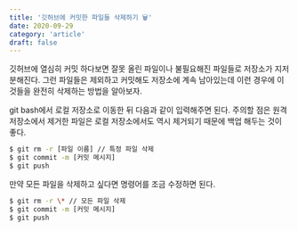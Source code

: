 ```yaml
---
title: '깃허브에 커밋한 파일들 삭제하기 🗑️'
date: 2020-09-29
category: 'article'
draft: false
---
```


깃허브에 열심히 커밋 하다보면 잘못 올린 파일이나 불필요해진 파일들로 저장소가 지저분해진다. 그런 파일들은 제외하고 커밋해도 저장소에 계속 남아있는데 이런 경우에 이것들을 완전히 삭제하는 방법을 알아보자.

git bash에서 로컬 저장소로 이동한 뒤 다음과 같이 입력해주면 된다. 주의할 점은 원격 저장소에서 제거한 파일은 로컬 저장소에서도 역시 제거되기 때문에 백업 해두는 것이 좋다.

```bash
$ git rm -r [파일 이름] // 특정 파일 삭제
$ git commit -m [커밋 메시지]
$ git push
```

만약 모든 파일을 삭제하고 싶다면 명령어를 조금 수정하면 된다.

```bash
$ git rm -r \* // 모든 파일 삭제
$ git commit -m [커밋 메시지]
$ git push
```
